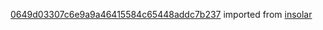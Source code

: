 [0649d03307c6e9a9a46415584c65448addc7b237](https://github.com/insolar/insolar/commit/0649d03307c6e9a9a46415584c65448addc7b237) imported from [insolar](https://github.com/insolar/insolar)
